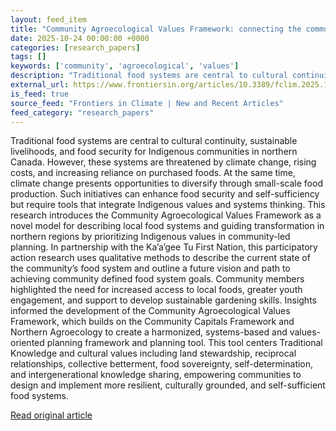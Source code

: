 ```yaml
---
layout: feed_item
title: "Community Agroecological Values Framework: connecting the community capitals and agroecology to advance northern food system transformation in Kakisa, Northwest Territories, Canada"
date: 2025-10-24 00:00:00 +0000
categories: [research_papers]
tags: []
keywords: ['community', 'agroecological', 'values']
description: "Traditional food systems are central to cultural continuity, sustainable livelihoods, and food security for Indigenous communities in northern Canada"
external_url: https://www.frontiersin.org/articles/10.3389/fclim.2025.1642633
is_feed: true
source_feed: "Frontiers in Climate | New and Recent Articles"
feed_category: "research_papers"
---
```


Traditional food systems are central to cultural continuity, sustainable livelihoods, and food security for Indigenous communities in northern Canada. However, these systems are threatened by climate change, rising costs, and increasing reliance on purchased foods. At the same time, climate change presents opportunities to diversify through small-scale food production. Such initiatives can enhance food security and self-sufficiency but require tools that integrate Indigenous values and systems thinking. This research introduces the Community Agroecological Values Framework as a novel model for describing local food systems and guiding transformation in northern regions by prioritizing Indigenous values in community-led planning. In partnership with the Ka’a’gee Tu First Nation, this participatory action research uses qualitative methods to describe the current state of the community’s food system and outline a future vision and path to achieving community defined food system goals. Community members highlighted the need for increased access to local foods, greater youth engagement, and support to develop sustainable gardening skills. Insights informed the development of the Community Agroecological Values Framework, which builds on the Community Capitals Framework and Northern Agroecology to create a harmonized, systems-based and values-oriented planning framework and planning tool. This tool centers Traditional Knowledge and cultural values including land stewardship, reciprocal relationships, collective betterment, food sovereignty, self-determination, and intergenerational knowledge sharing, empowering communities to design and implement more resilient, culturally grounded, and self-sufficient food systems.

[Read original article](https://www.frontiersin.org/articles/10.3389/fclim.2025.1642633)
